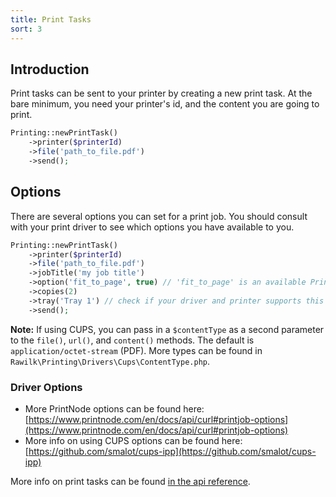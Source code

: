 ```yaml
---
title: Print Tasks
sort: 3
---
```


## Introduction

Print tasks can be sent to your printer by creating a new print task. At the bare minimum, you need your printer's id, and the content you are going to print.

```php
Printing::newPrintTask()
    ->printer($printerId)
    ->file('path_to_file.pdf')
    ->send();
```

## Options
There are several options you can set for a print job. You should consult with your print driver to see which options you have available to you.

```php
Printing::newPrintTask()
    ->printer($printerId)
    ->file('path_to_file.pdf')
    ->jobTitle('my job title')
    ->option('fit_to_page', true) // 'fit_to_page' is an available PrintNode option
    ->copies(2)
    ->tray('Tray 1') // check if your driver and printer supports this
    ->send();
```

**Note:** If using CUPS, you can pass in a `$contentType` as a second parameter to the `file()`, `url()`, and
`content()` methods. The default is `application/octet-stream` (PDF). More types can be found in
`Rawilk\Printing\Drivers\Cups\ContentType.php`.

### Driver Options

- More PrintNode options can be found here: [https://www.printnode.com/en/docs/api/curl#printjob-options](https://www.printnode.com/en/docs/api/curl#printjob-options)
- More info on using CUPS options can be found here: [https://github.com/smalot/cups-ipp](https://github.com/smalot/cups-ipp)

More info on print tasks can be found [in the api reference](/laravel-printing/v1/api/print-task).
